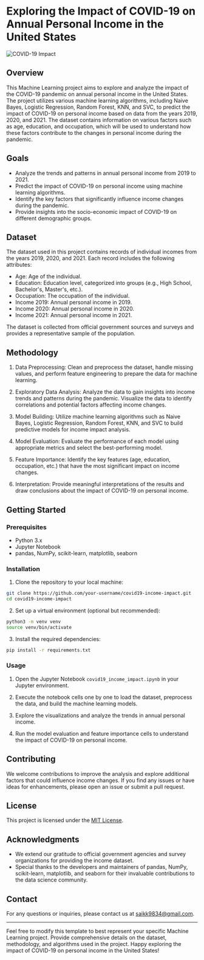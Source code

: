 # Exploring the Impact of COVID-19 on Annual Personal Income in the United States

![COVID-19 Impact](https://example.com/covid19_impact.png)

## Overview

This Machine Learning project aims to explore and analyze the impact of the COVID-19 pandemic on annual personal income in the United States. The project utilizes various machine learning algorithms, including Naive Bayes, Logistic Regression, Random Forest, KNN, and SVC, to predict the impact of COVID-19 on personal income based on data from the years 2019, 2020, and 2021. The dataset contains information on various factors such as age, education, and occupation, which will be used to understand how these factors contribute to the changes in personal income during the pandemic.

## Goals

- Analyze the trends and patterns in annual personal income from 2019 to 2021.
- Predict the impact of COVID-19 on personal income using machine learning algorithms.
- Identify the key factors that significantly influence income changes during the pandemic.
- Provide insights into the socio-economic impact of COVID-19 on different demographic groups.

## Dataset

The dataset used in this project contains records of individual incomes from the years 2019, 2020, and 2021. Each record includes the following attributes:

- Age: Age of the individual.
- Education: Education level, categorized into groups (e.g., High School, Bachelor's, Master's, etc.).
- Occupation: The occupation of the individual.
- Income 2019: Annual personal income in 2019.
- Income 2020: Annual personal income in 2020.
- Income 2021: Annual personal income in 2021.

The dataset is collected from official government sources and surveys and provides a representative sample of the population.

## Methodology

1. Data Preprocessing: Clean and preprocess the dataset, handle missing values, and perform feature engineering to prepare the data for machine learning.

2. Exploratory Data Analysis: Analyze the data to gain insights into income trends and patterns during the pandemic. Visualize the data to identify correlations and potential factors affecting income changes.

3. Model Building: Utilize machine learning algorithms such as Naive Bayes, Logistic Regression, Random Forest, KNN, and SVC to build predictive models for income impact analysis.

4. Model Evaluation: Evaluate the performance of each model using appropriate metrics and select the best-performing model.

5. Feature Importance: Identify the key features (age, education, occupation, etc.) that have the most significant impact on income changes.

6. Interpretation: Provide meaningful interpretations of the results and draw conclusions about the impact of COVID-19 on personal income.

## Getting Started

### Prerequisites

- Python 3.x
- Jupyter Notebook
- pandas, NumPy, scikit-learn, matplotlib, seaborn

### Installation

1. Clone the repository to your local machine:

```bash
git clone https://github.com/your-username/covid19-income-impact.git
cd covid19-income-impact
```

2. Set up a virtual environment (optional but recommended):

```bash
python3 -m venv venv
source venv/bin/activate
```

3. Install the required dependencies:

```bash
pip install -r requirements.txt
```

### Usage

1. Open the Jupyter Notebook `covid19_income_impact.ipynb` in your Jupyter environment.

2. Execute the notebook cells one by one to load the dataset, preprocess the data, and build the machine learning models.

3. Explore the visualizations and analyze the trends in annual personal income.

4. Run the model evaluation and feature importance cells to understand the impact of COVID-19 on personal income.

## Contributing

We welcome contributions to improve the analysis and explore additional factors that could influence income changes. If you find any issues or have ideas for enhancements, please open an issue or submit a pull request.

## License

This project is licensed under the [MIT License](LICENSE).

## Acknowledgments

- We extend our gratitude to official government agencies and survey organizations for providing the income dataset.
- Special thanks to the developers and maintainers of pandas, NumPy, scikit-learn, matplotlib, and seaborn for their invaluable contributions to the data science community.

## Contact

For any questions or inquiries, please contact us at saikk9834@gmail.com.

---

Feel free to modify this template to best represent your specific Machine Learning project. Provide comprehensive details on the dataset, methodology, and algorithms used in the project. Happy exploring the impact of COVID-19 on personal income in the United States!